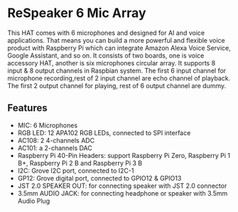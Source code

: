 <!--
---
name: ReSpeaker 6 Mic Array
class: board
type: audio
formfactor: Custom
manufacturer: seeed
description: 6 mic array for Raspberry Pi to build AI and voice applications
url: http://wiki.seeedstudio.com/ReSpeaker_6-Mic_Circular_Array_kit_for_Raspberry_Pi/
buy: https://www.seeedstudio.com/ReSpeaker-6-Mic-Circular-Array-Kit-for-Raspberry-Pi-p-3067.html
image: 'respeaker-6-mic-array.png'
pincount: 40
eeprom: no
power:
  '2':
  '4':
  '17':
ground:
  '6':
  '9':
  '14':
  '20':
  '25':
  '30':
  '34':
  '39':
pin:
  '3':
    mode: i2c
  '5':
    mode: i2c
  '12':
    mode: i2s
  '19':
    mode: i2s
  '35':
     mode: i2s
  '38':
     mode: i2s
  '40':
     mode: i2s
  '32':
    name: GP12 pin 4
  '33':
    name: GP12 pin 3
  '19':
    mode: spi
    name: RGB LEDs Data
  '23':
    mode: spi
    name: RGB LEDs Clock
  '29':
    name: RGB LEDs enable pin
    mode: output
    external_pull: up
    active: high
-->
# ReSpeaker 6 Mic Array

This HAT comes with 6 microphones and designed for AI and voice applications. That means you can build a more powerful and flexible voice product with Raspberry Pi which can integrate Amazon Alexa Voice Service, Google Assistant, and so on. It consists of two boards, one is voice accessory HAT, another is six microphones circular array. It supports 8 input & 8 output channels in Raspbian system. The first 6 input channel for microphone recording,rest of 2 input channel are echo channel of playback. The first 2 output channel for playing, rest of 6 output channel are dummy.

## Features

* MIC: 6 Microphones
* RGB LED: 12 APA102 RGB LEDs, connected to SPI interface
* AC108: 2 4-channels ADC
* AC101: a 2-channels DAC
* Raspberry Pi 40-Pin Headers: support Raspberry Pi Zero, Raspberry Pi 1 B+, Raspberry Pi 2 B and Raspberry Pi 3 B
* I2C: Grove I2C port, connected to I2C-1
* GP12: Grove digital port, connected to GPIO12 & GPIO13
* JST 2.0 SPEAKER OUT: for connecting speaker with JST 2.0 connector
* 3.5mm AUDIO JACK: for connecting headphone or speaker with 3.5mm Audio Plug